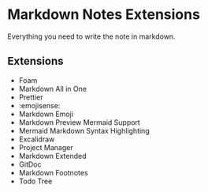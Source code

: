 # Markdown Notes Extensions

Everything you need to write the note in markdown.

## Extensions

- Foam
- Markdown All in One
- Prettier
- :emojisense:
- Markdown Emoji
- Markdown Preview Mermaid Support
- Mermaid Markdown Syntax Highlighting
- Excalidraw
- Project Manager
- Markdown Extended
- GitDoc
- Markdown Footnotes
- Todo Tree
